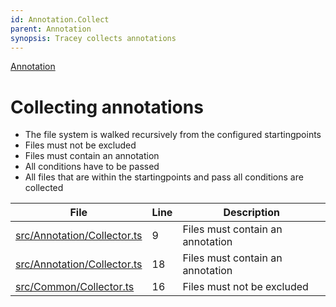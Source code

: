 ```yaml
---
id: Annotation.Collect
parent: Annotation
synopsis: Tracey collects annotations
---
```


<div class="tracey tracey-plugin-breadcrumbs">

[Annotation](../Annotation.md "Annotation")

</div>

# Collecting annotations

-   The file system is walked recursively from the configured startingpoints
-   Files must not be excluded
-   Files must contain an annotation
-   All conditions have to be passed
-   All files that are within the startingpoints and pass all conditions are collected

<div class="tracey tracey-plugin-tracelinktable">

| File                                                                                                  | Line | Description                      |
| ----------------------------------------------------------------------------------------------------- | ---- | -------------------------------- |
| [src/Annotation/Collector.ts](../../../src/Annotation/Collector.ts#L9 "src/Annotation/Collector.ts")  | 9    | Files must contain an annotation |
| [src/Annotation/Collector.ts](../../../src/Annotation/Collector.ts#L18 "src/Annotation/Collector.ts") | 18   | Files must contain an annotation |
| [src/Common/Collector.ts](../../../src/Common/Collector.ts#L16 "src/Common/Collector.ts")             | 16   | Files must not be excluded       |

</div>
